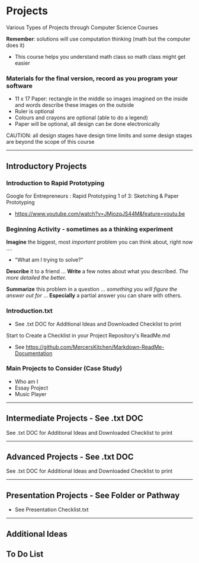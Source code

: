 # Projects
Various Types of Projects through Computer Science Courses

**Remember**: solutions will use computation thinking (math but the computer does it)
- This course helps you understand math class so math class might get easier

### Materials for the final version, record as you program your software
- 11 x 17 Paper: rectangle in the middle so images imagined on the inside and words describe these images on the outside
- Ruler is optional
- Colours and crayons are optional (able to do a legend)
- Paper will be optional, all design can be done electronically

CAUTION: all design stages have design time limits and some design stages are beyond the scope of this course

---

## Introductory Projects

### Introduction to Rapid Prototyping
Google for Entrepreneurs : Rapid Prototyping 1 of 3: Sketching & Paper Prototyping
- https://www.youtube.com/watch?v=JMjozqJS44M&feature=youtu.be

### Beginning Activity - sometimes as a thinking experiment
**Imagine** the biggest, most *important* problem you can think about, right now ....
- "What am I trying to solve?"

**Describe** it to a friend ...
**Write** a few notes about what you described.
*The more detailed the better.*


**Summarize** this problem in a question ... *something you will figure the answer out for* ...
**Especially** a partial answer you can share with others.

### Introduction.txt
- See .txt DOC for Additional Ideas and Downloaded Checklist to print

Start to Create a Checklist in your Project Repository's ReadMe.md
- See https://github.com/MercersKitchen/Markdown-ReadMe-Documentation

### Main Projects to Consider (Case Study)
- Who am I
- Essay Project
- Music Player

---

## Intermediate Projects - See .txt DOC

See .txt DOC for Additional Ideas and Downloaded Checklist to print

---

## Advanced Projects - See .txt DOC

See .txt DOC for Additional Ideas and Downloaded Checklist to print

---

## Presentation Projects - See Folder or Pathway
- See Presentation Checklist.txt


---

## Additional Ideas

To Do List
-
